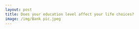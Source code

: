 ```yaml
---
layout: post
title: Does your education level affect your life choices?
image: /img/Bank pic.jpeg
---
```


